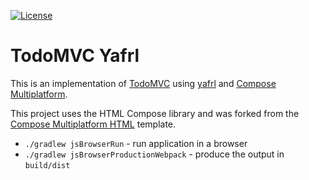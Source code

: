 
[![License](https://img.shields.io/badge/License-Apache_2.0-blue.svg)](https://opensource.org/licenses/Apache-2.0)

# TodoMVC Yafrl

This is an implementation of [TodoMVC](https://todomvc.com/) using [yafrl](https://github.com/yafrl/yafrl) and [Compose Multiplatform](https://github.com/JetBrains/compose-multiplatform).

This project uses the HTML Compose library and was forked from the [Compose Multiplatform HTML](https://github.com/JetBrains/compose-multiplatform-html-library-template/) template.

- `./gradlew jsBrowserRun` - run application in a browser
- `./gradlew jsBrowserProductionWebpack` - produce the output in `build/dist`
